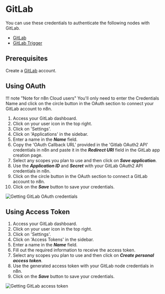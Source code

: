 # GitLab

You can use these credentials to authenticate the following nodes with GitLab.

- [GitLab](/integrations/builtin/app-nodes/n8n-nodes-base.gitlab/)
- [GitLab Trigger](/integrations/builtin/trigger-nodes/n8n-nodes-base.gitlabTrigger/)

## Prerequisites

Create a [GitLab](https://gitlab.com/) account.

## Using OAuth

!!! note "Note for n8n Cloud users"
    You'll only need to enter the Credentials Name and click on the circle button in the OAuth section to connect your GitLab account to n8n.


1. Access your GitLab dashboard.
2. Click on your user icon in the top right.
3. Click on 'Settings'.
4. Click on 'Applications' in the sidebar.
5. Enter a name in the ***Name*** field.
6. Copy the 'OAuth Callback URL' provided in the 'Gitlab OAuth2 API' credentials in n8n and paste it in the ***Redirect URI*** field in the GitLab app creation page.
7. Select any scopes you plan to use and then click on ***Save application***.
8. Use the ***Application ID*** and ***Secret*** with your GitLab OAuth2 API credentials in n8n.
9. Click on the circle button in the OAuth section to connect a GitLab account to n8n.
10. Click on the ***Save*** button to save your credentials.

![Getting GitLab OAuth credentials](/_images/integrations/builtin/credentials/gitlab/using-oauth.gif)


## Using Access Token

1. Access your GitLab dashboard.
2. Click on your user icon in the top right.
3. Click on 'Settings'.
4. Click on 'Access Tokens' in the sidebar.
5. Enter a name in the ***Name*** field.
6. Fill out the required information to receive the access token.
7. Select any scopes you plan to use and then click on ***Create personal access token***.
8. Use the generated access token with your GitLab node credentials in n8n.
9. Click on the ***Save*** button to save your credentials.

![Getting GitLab access token](/_images/integrations/builtin/credentials/gitlab/using-access-token.gif)
